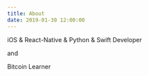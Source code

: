 ```yaml
---
title: About
date: 2019-01-30 12:00:00
---
```


iOS & React-Native & Python & Swift Developer

and

Bitcoin Learner